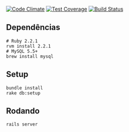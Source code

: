 [![Code Climate](https://codeclimate.com/github/louman/desafio-programacao-1/badges/gpa.svg)](https://codeclimate.com/github/louman/desafio-programacao-1)
[![Test Coverage](https://codeclimate.com/github/louman/desafio-programacao-1/badges/coverage.svg)](https://codeclimate.com/github/louman/desafio-programacao-1/coverage)
[![Build Status](https://semaphoreci.com/api/v1/projects/5c955277-3cdc-44c4-89f4-6224b67efa71/541457/badge.svg)](https://semaphoreci.com/louman/desafio-programacao-1)

## Dependências

```
# Ruby 2.2.1
rvm install 2.2.1
# MySQL 5.5+
brew install mysql
```

## Setup
```
bundle install
rake db:setup
```

## Rodando
```
rails server
```